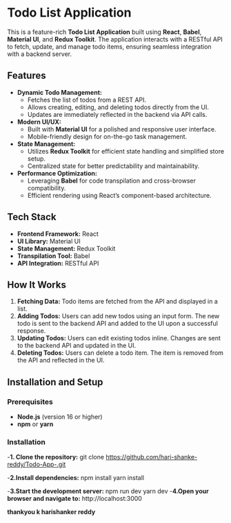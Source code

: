 # Todo List Application

This is a feature-rich **Todo List Application** built using **React**, **Babel**, **Material UI**, and **Redux Toolkit**. The application interacts with a RESTful API to fetch, update, and manage todo items, ensuring seamless integration with a backend server.

## Features

- **Dynamic Todo Management:**
  - Fetches the list of todos from a REST API.
  - Allows creating, editing, and deleting todos directly from the UI.
  - Updates are immediately reflected in the backend via API calls.
- **Modern UI/UX:**
  - Built with **Material UI** for a polished and responsive user interface.
  - Mobile-friendly design for on-the-go task management.
- **State Management:**
  - Utilizes **Redux Toolkit** for efficient state handling and simplified store setup.
  - Centralized state for better predictability and maintainability.
- **Performance Optimization:**
  - Leveraging **Babel** for code transpilation and cross-browser compatibility.
  - Efficient rendering using React’s component-based architecture.

## Tech Stack

- **Frontend Framework:** React
- **UI Library:** Material UI
- **State Management:** Redux Toolkit
- **Transpilation Tool:** Babel
- **API Integration:** RESTful API

## How It Works

1. **Fetching Data:** Todo items are fetched from the API and displayed in a list.
2. **Adding Todos:** Users can add new todos using an input form. The new todo is sent to the backend API and added to the UI upon a successful response.
3. **Updating Todos:** Users can edit existing todos inline. Changes are sent to the backend API and updated in the UI.
4. **Deleting Todos:** Users can delete a todo item. The item is removed from the API and reflected in the UI.

## Installation and Setup

### Prerequisites

- **Node.js** (version 16 or higher)
- **npm** or **yarn**

### Installation

-**1. Clone the repository:**
   git clone https://github.com/hari-shanke-reddy/Todo-App-.git
   


-**2.Install dependencies:**
npm install
yarn install


-**3.Start the development server:**
npm run dev
yarn dev
-**4.Open your browser and navigate to:**
http://localhost:3000

**thankyou 
k harishanker reddy**
